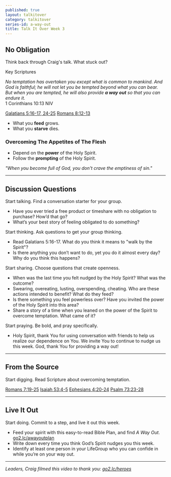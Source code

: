 ```yaml
---
published: true
layout: talkitover
category: talkitover
series-id: a-way-out
title: Talk It Over Week 3
---
```


## No Obligation
<p class="lead">Think back through Craig's talk. What stuck out?</p> 

Key Scriptures

_No temptation has overtaken you except what is common to mankind. And God is faithful; he will not let you be tempted beyond what you can bear. But when you are tempted, he will also provide **a way out** so that you can endure it._  
1 Corinthians 10:13 NIV

[Galatians 5:16-17, 24-25](https://www.bible.com/bible/111/gal.5.16-17,24-25.niv) [Romans 8:12-13](https://www.bible.com/bible/111/rom.8.12-13.niv)

* What you **feed** grows.
* What you **starve** dies.

### Overcoming The Appetites of The Flesh

* Depend on the **power** of the Holy Spirit.
* Follow the **prompting** of the Holy Spirit.

_"When you become full of God, you don't crave the emptiness of sin."_

* * *

## Discussion Questions
<p class="lead">Start talking. Find a conversation starter for your group.</p> 

* Have you ever tried a free product or timeshare with no obligation to purchase? How’d that go?
* What’s your best story of feeling obligated to do something?

<p class="lead">Start thinking. Ask questions to get your group thinking.</p> 

* Read Galatians 5:16-17. What do you think it means to "walk by the Spirit"?
* Is there anything you don’t want to do, yet you do it almost every day? Why do you think this happens?
 
<p class="lead">Start sharing. Choose questions that create openness.</p> 

* When was the last time you felt nudged by the Holy Spirit? What was the outcome?
* Swearing, overeating, lusting, overspending, cheating. Who are these actions intended to benefit? What do they feed?
* Is there something you feel powerless over? Have you invited the power of the Holy Spirit into this area?
* Share a story of a time when you leaned on the power of the Spirit to overcome temptation. What came of it?

<p class="lead">Start praying. Be bold, and pray specifically.</p> 

* Holy Spirit, thank You for using conversation with friends to help us realize our dependence on You. We invite You to continue to nudge us this week. God, thank You for providing a way out!

* * *

## From the Source
<p class="lead">Start digging. Read Scripture about overcoming temptation.</p>

[Romans 7:19-25](https://www.bible.com/bible/111/rom.7.19-25.niv) [Isaiah 53:4-5](https://www.bible.com/bible/111/isa.53.4-5.niv) [Ephesians 4:20-24](https://www.bible.com/bible/111/eph.4.20-24.niv) [Psalm 73:23-28](https://www.bible.com/bible/111/psa.73.23-28.niv)

* * *

## Live It Out
<p class="lead">Start doing. Commit to a step, and live it out this week.</p>

* Feed your spirit with this easy-to-read Bible Plan, and find _A Way Out_. [go2.lc/awayoutplan](http://go2.lc/awayoutplan)
* Write down every time you think God’s Spirit nudges you this week.
* Identify at least one person in your LifeGroup who you can confide in while you’re on your way out.

* * *

_Leaders, Craig filmed this video to thank you: [go2.lc/heroes](http://leaders.lifechurch.tv/you-are-the-heroes/)_
